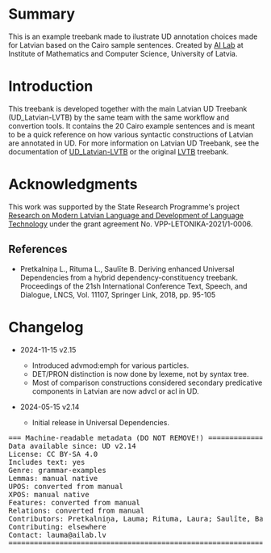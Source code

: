 # Summary

This is an example treebank made to ilustrate UD annotation choices made for Latvian based on the Cairo sample sentences. Created by [AI Lab](http://ailab.lv) at Institute of Mathematics and Computer Science, University of Latvia.


# Introduction

This treebank is developed together with the main Latvian UD Treebank (UD_Latvian-LVTB) by the same team with the same workflow and convertion tools. It contains the 20 Cairo example sentences and is meant to be a quick reference on how various syntactic constructions of Latvian are annotated in UD. For more information on Latvian UD Treebank, see the documentation of [UD_Latvian-LVTB](https://github.com/UniversalDependencies/UD_Latvian-LVTB) or the original [LVTB](http://sintakse.korpuss.lv) treebank.


# Acknowledgments

This work was supported by the State Research Programme's project [Research on Modern Latvian Language and Development of Language Technology](http://www.digitalhumanities.lv/projects/vpp-late/) under the grant agreement No. VPP-LETONIKA-2021/1-0006.


## References

* Pretkalniņa L., Rituma L., Saulīte B. Deriving enhanced Universal Dependencies from a hybrid dependency-constituency treebank. Proceedings of the 21sh International Conference Text, Speech, and Dialogue, LNCS, Vol. 11107, Springer Link, 2018, pp. 95-105


# Changelog

* 2024-11-15 v2.15
  * Introduced advmod:emph for various particles.
  * DET/PRON distinction is now done by lexeme, not by syntax tree.
  * Most of comparison constructions considered secondary predicative components in Latvian are now advcl or acl in UD.

* 2024-05-15 v2.14
  * Initial release in Universal Dependencies.


<pre>
=== Machine-readable metadata (DO NOT REMOVE!) ================================
Data available since: UD v2.14
License: CC BY-SA 4.0
Includes text: yes
Genre: grammar-examples
Lemmas: manual native
UPOS: converted from manual
XPOS: manual native
Features: converted from manual
Relations: converted from manual
Contributors: Pretkalniņa, Lauma; Rituma, Laura; Saulīte, Baiba; Nešpore-Bērzkalne, Gunta
Contributing: elsewhere
Contact: lauma@ailab.lv
===============================================================================
</pre>
